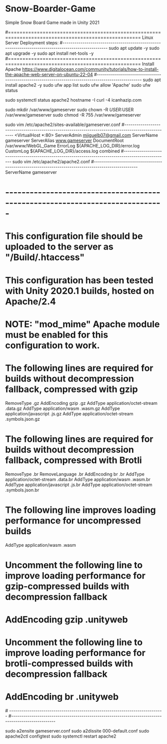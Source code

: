 # Snow-Boarder-Game

Simple Snow Board Game made in Unity 2021

#====================================================================================================
Linux Server Deployment steps:
#----------------------------------------------------------------------------------------------------
sudo apt update -y
sudo apt upgrade -y
sudo apt install net-tools -y
#====================================================================================================
Install Apache
https://www.digitalocean.com/community/tutorials/how-to-install-the-apache-web-server-on-ubuntu-22-04
#----------------------------------------------------------------------------------------------------
sudo apt install apache2 -y
sudo ufw app list
sudo ufw allow 'Apache'
sudo ufw status

sudo systemctl status apache2
hostname -I
curl -4 icanhazip.com

sudo mkdir /var/www/gameserver
sudo chown -R $USER:$USER /var/www/gameserver
sudo chmod -R 755 /var/www/gameserver

sudo vim /etc/apache2/sites-available/gameserver.conf
#----------------------------------------------------------------------------------------------------
<VirtualHost *:80>
    ServerAdmin miiguelb07@gmail.com
    ServerName gameserver
    ServerAlias www.gameserver
    DocumentRoot /var/www/WebGL_Game
    ErrorLog ${APACHE_LOG_DIR}/error.log
    CustomLog ${APACHE_LOG_DIR}/access.log combined
</VirtualHost>
#----------------------------------------------------------------------------------------------------
sudo vim /etc/apache2/apache2.conf
#----------------------------------------------------------------------------------------------------
ServerName gameserver

# -----------------------------------------------------------------------------
# This configuration file should be uploaded to the server as "<Application Folder>/Build/.htaccess"
# This configuration has been tested with Unity 2020.1 builds, hosted on Apache/2.4
# NOTE: "mod_mime" Apache module must be enabled for this configuration to work.
<IfModule mod_mime.c>

# The following lines are required for builds without decompression fallback, compressed with gzip
RemoveType .gz
AddEncoding gzip .gz
AddType application/octet-stream .data.gz
AddType application/wasm .wasm.gz
AddType application/javascript .js.gz
AddType application/octet-stream .symbols.json.gz

# The following lines are required for builds without decompression fallback, compressed with Brotli
RemoveType .br
RemoveLanguage .br
AddEncoding br .br
AddType application/octet-stream .data.br
AddType application/wasm .wasm.br
AddType application/javascript .js.br
AddType application/octet-stream .symbols.json.br

# The following line improves loading performance for uncompressed builds
AddType application/wasm .wasm

# Uncomment the following line to improve loading performance for gzip-compressed builds with decompression fallback
# AddEncoding gzip .unityweb

# Uncomment the following line to improve loading performance for brotli-compressed builds with decompression fallback
# AddEncoding br .unityweb
</IfModule>
# -----------------------------------------------------------------------------
#----------------------------------------------------------------------------------------------------

sudo a2ensite gameserver.conf
sudo a2dissite 000-default.conf
sudo apache2ctl configtest
sudo systemctl restart apache2